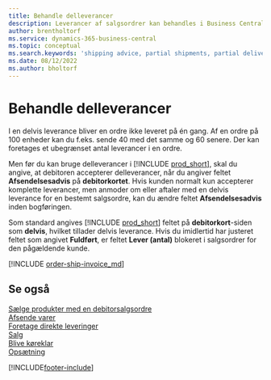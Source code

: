 ```yaml
---
title: Behandle delleverancer
description: Leverancer af salgsordrer kan behandles i Business Central med delleverancer vha. felterne Afsendelsesadvis og Lever (antal).
author: brentholtorf
ms.service: dynamics-365-business-central
ms.topic: conceptual
ms.search.keywords: 'shipping advice, partial shipments, partial deliveries, trade, customer sales order'
ms.date: 08/12/2022
ms.author: bholtorf
---
```

# Behandle delleverancer

I en delvis leverance bliver en ordre ikke leveret på én gang. Af en ordre på 100 enheder kan du f.eks. sende 40 med det samme og 60 senere. Der kan foretages et ubegrænset antal leverancer i en ordre.

Men før du kan bruge delleverancer i [!INCLUDE [prod_short](includes/prod_short.md)], skal du angive, at debitoren accepterer delleverancer, når du angiver feltet **Afsendelsesadvis** på **debitorkortet**. Hvis kunden normalt kun accepterer komplette leverancer, men anmoder om eller aftaler med en delvis leverance for en bestemt salgsordre, kan du ændre feltet **Afsendelsesadvis** inden bogføringen.

Som standard angives [!INCLUDE [prod_short](includes/prod_short.md)] feltet på **debitorkort**-siden som **delvis**, hvilket tillader delvis leverance. Hvis du imidlertid har justeret feltet som angivet **Fuldført**, er feltet **Lever (antal)** blokeret i salgsordrer for den pågældende kunde.

[!INCLUDE [order-ship-invoice_md](includes/order-ship-invoice.md)]

## Se også

[Sælge produkter med en debitorsalgsordre](sales-how-sell-products.md)  
[Afsende varer](warehouse-how-ship-items.md)  
[Foretage direkte leveringer](sales-how-drop-shipment.md)  
[Salg](sales-manage-sales.md)  
[Blive køreklar](ui-get-ready-business.md)  
[Opsætning](admin-setup-and-administration.md)  

[!INCLUDE[footer-include](includes/footer-banner.md)]
